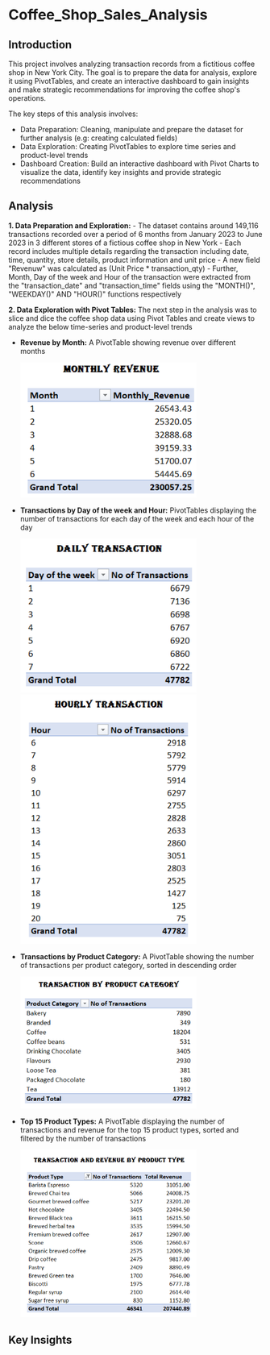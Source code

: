 # Coffee_Shop_Sales_Analysis

## Introduction

This project involves analyzing transaction records from a fictitious coffee shop in New York City. The goal is to prepare the data for analysis, explore it using PivotTables, and create an interactive dashboard to gain insights and make strategic recommendations for improving the coffee shop's operations.

The key steps of this analysis involves:

- Data Preparation: Cleaning, manipulate and prepare the dataset for further analysis (e.g: creating calculated fields)
- Data Exploration: Creating PivotTables to explore time series and product-level trends 
- Dashboard Creation: Build an interactive dashboard with Pivot Charts to visualize the data, identify key insights and provide strategic recommendations

## Analysis

**1. Data Preparation and Exploration:** 
     - The dataset contains around 149,116 transactions recorded over a period of 6 months from January 2023 to June 2023 in 3 different stores of a fictious coffee shop in New York
     - Each record includes multiple details regarding the transaction including date, time, quantity, store details, product information and unit price
     - A new field "Revenuw" was calculated as (Unit Price * transaction_qty)
     - Further, Month, Day of the week and Hour of the transaction were extracted from the "transaction_date" and "transaction_time" fields using the "MONTH()", "WEEKDAY()" AND "HOUR()" functions respectively
     
**2. Data Exploration with Pivot Tables:**
     The next step in the analysis was to slice and dice the coffee shop data using Pivot Tables and create views to analyze the below time-series and product-level trends

- **Revenue by Month:** A PivotTable showing revenue over different months
 
  <img src="Monthly_Revenue.png" width="350"/>

- **Transactions by Day of the week and Hour:** PivotTables displaying the number of transactions for each day of the week and each hour of the day

   <img src="Transaction_1.png" width="350"/>

   <img src="Transaction_2.png" width="350"/>
 
- **Transactions by Product Category:** A PivotTable showing the number of transactions per product category, sorted in descending order

   <img src="Transaction_3.png" width="350"/>

- **Top 15 Product Types:** A PivotTable displaying the number of transactions and revenue for the top 15 product types, sorted and filtered by the number of transactions

    <img src="Product_Types.png" width="350"/>
     
## Key Insights

